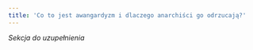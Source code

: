 ```yaml
---
title: 'Co to jest awangardyzm i dlaczego anarchiści go odrzucają?'
---
```

_Sekcja do uzupełnienia_
